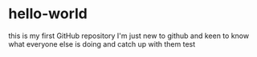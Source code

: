 # hello-world
this is my first GitHub repository
I'm just new to github and keen to know what everyone else is doing and catch up with them
test
